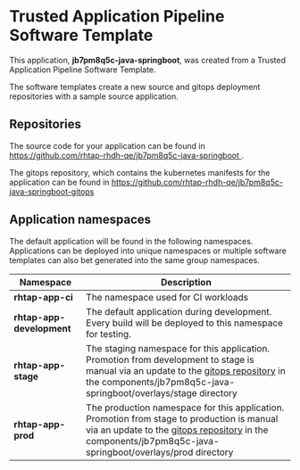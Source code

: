 # Trusted Application Pipeline Software Template

This application, **jb7pm8q5c-java-springboot**, was created from a Trusted Application Pipeline Software Template.

The software templates create a new source and gitops deployment repositories with a sample source application. 

## Repositories

The source code for your application can be found in [https://github.com/rhtap-rhdh-qe/jb7pm8q5c-java-springboot ](https://github.com/rhtap-rhdh-qe/jb7pm8q5c-java-springboot ).
 
The gitops repository, which contains the kubernetes manifests for the application can be found in 
[https://github.com/rhtap-rhdh-qe/jb7pm8q5c-java-springboot-gitops ](https://github.com/rhtap-rhdh-qe/jb7pm8q5c-java-springboot-gitops ) 

## Application namespaces 

The default application will be found in the following namespaces. Applications can be deployed into unique namespaces or multiple software templates can also bet generated into the same group namespaces.  

|  Namespace   |  Description   |  
| -------- | -------- |
| **rhtap-app-ci** | The namespace used for CI workloads |
| **rhtap-app-development** | The default application during development. Every build will be deployed to this namespace for testing. |
| **rhtap-app-stage** | The staging namespace for this application. Promotion from development to stage is manual via an update to the [gitops repository](https://github.com/rhtap-rhdh-qe/jb7pm8q5c-java-springboot-gitops ) in the components/jb7pm8q5c-java-springboot/overlays/stage directory |
| **rhtap-app-prod** | The production namespace for this application. Promotion from stage to production is manual via an update to the [gitops repository](https://github.com/rhtap-rhdh-qe/jb7pm8q5c-java-springboot-gitops ) in the components/jb7pm8q5c-java-springboot/overlays/prod directory |